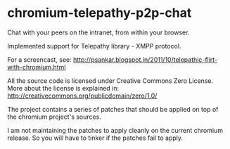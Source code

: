 chromium-telepathy-p2p-chat
===========================

Chat with your peers on the intranet, from within your browser.

Implemented support for Telepathy library - XMPP protocol.

For a screencast, see: http://psankar.blogspot.in/2011/10/telepathic-flirt-with-chromium.html 

All the source code is licensed under Creative Commons Zero License. More about the license is explained in: http://creativecommons.org/publicdomain/zero/1.0/ 

The project contains a series of patches that should be applied on top of the chromium project's sources.

I am not maintaining the patches to apply cleanly on the current chromium release. So you will have to tinker if the patches fail to apply.
